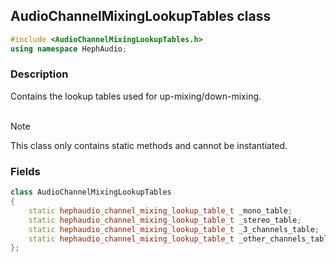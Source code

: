 ## AudioChannelMixingLookupTables class
```c++
#include <AudioChannelMixingLookupTables.h>
using namespace HephAudio;
```


### Description
Contains the lookup tables used for up-mixing/down-mixing. 
<br><br>

> [!NOTE]
> This class only contains static methods and cannot be instantiated.



### Fields

```c++
class AudioChannelMixingLookupTables
{
    static hephaudio_channel_mixing_lookup_table_t _mono_table;
    static hephaudio_channel_mixing_lookup_table_t _stereo_table;
    static hephaudio_channel_mixing_lookup_table_t _3_channels_table;
    static hephaudio_channel_mixing_lookup_table_t _other_channels_table;
};
```
